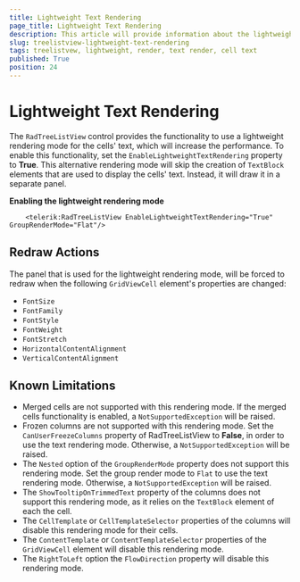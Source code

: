 ```yaml
---
title: Lightweight Text Rendering
page_title: Lightweight Text Rendering
description: This article will provide information about the lightweight text rendering functionality of Telerik UI for WPF RadTreeListView.
slug: treelistview-lightweight-text-rendering
tags: treelistvew, lightweight, render, text render, cell text
published: True
position: 24
---
```


# Lightweight Text Rendering

The `RadTreeListView` control provides the functionality to use a lightweight rendering mode for the cells' text, which will increase the performance. To enable this functionality, set the `EnableLightweightTextRendering` property to __True__. This alternative rendering mode will skip the creation of `TextBlock` elements that are used to display the cells' text. Instead, it will draw it in a separate panel.

__Enabling the lightweight rendering mode__
```XAML
    <telerik:RadTreeListView EnableLightweightTextRendering="True" GroupRenderMode="Flat"/>
```

## Redraw Actions

The panel that is used for the lightweight rendering mode, will be forced to redraw when the following `GridViewCell` element's properties are changed:

* `FontSize`
* `FontFamily`
* `FontStyle`
* `FontWeight`
* `FontStretch`
* `HorizontalContentAlignment`
* `VerticalContentAlignment`

## Known Limitations

* Merged cells are not supported with this rendering mode. If the merged cells functionality is enabled, a `NotSupportedException` will be raised.
* Frozen columns are not supported with this rendering mode. Set the `CanUserFreezeColumns` property of RadTreeListView to __False__, in order to use the text rendering mode. Otherwise, a `NotSupportedException` will be raised.
* The `Nested` option of the `GroupRenderMode` property does not support this rendering mode. Set the group render mode to `Flat` to use the text rendering mode. Otherwise, a `NotSupportedException` will be raised.
* The `ShowTooltipOnTrimmedText` property of the columns does not support this rendering mode, as it relies on the `TextBlock` element of each the cell.
* The `CellTemplate` or `CellTemplateSelector` properties of the columns will disable this rendering mode for their cells.
* The `ContentTemplate` or `ContentTemplateSelector` properties of the `GridViewCell` element will disable this rendering mode.
* The `RightToLeft` option the `FlowDirection` property will disable this rendering mode.
